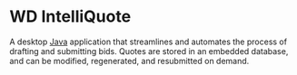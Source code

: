 # WD IntelliQuote

A desktop [Java](https://www.java.com/en/) application that streamlines and automates the process of drafting and submitting bids. Quotes are stored in an embedded database, and can be modified, regenerated, and resubmitted on demand.
